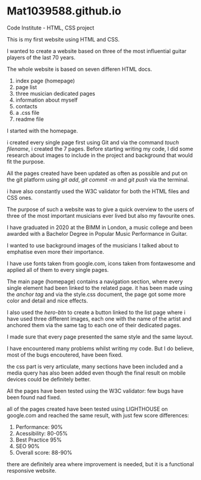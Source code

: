 # Mat1039588.github.io
Code Institute - HTML, CSS project


This is my first website using HTML and CSS.

I wanted to create a website based on three of the most influential guitar players of the last 70 years.

The whole website is based on seven differen HTML docs.

1. index page (homepage)
2. page list
3. three musician dedicated pages
4. information about myself
5. contacts
6. a .css file 
7. readme file

I started with the homepage.

i created every single page first using Git and via the command <em>touch filename</em>, i created the 7 pages.
Before starting writing my code, I did some research about images to include in the project and background that would fit the purpose.

All the pages created have been updated as often as possible and put on the git platform using <em>git add</em>, <em>git commit -m</em> and <em> git push</em> via the terminal.

i have also constantly used the W3C validator for both the HTML files and CSS ones. 

The purpose of such a website was to give a quick overview to the users of three of the most important musicians ever lived but also my favourite ones. 

I have graduated in 2020 at the BIMM in London, a music college and been awarded with a Bachelor Degree in Popular Music Performance in Guitar. 

I wanted to use background images of the musicians I talked about to emphatise even more their importance.

I have use fonts taken from google.com, icons taken from fontawesome and applied all of them to every single pages.

The main page (homepage) contains a navigation section, where every single element had been linked to the related page. it has been made using the <em>anchor tag</em> and via the style.css document, the page got some more color and detail and nice effects.

I also used the <em>hero-btn</em> to create a button linked to the list page where i have used three different images, each one with the name of the artist and anchored them via the same tag to each one of their dedicated pages.

I made sure that every page presented the same style and the same layout.

I have encountered many problems whilst writing my code. But I do believe, most of the bugs encoutered, have been fixed.

the css part is very articulate, many sections have been included and a media query has also been added even though the final result on mobile devices could be definitely better.


All the pages have been tested using the W3C validator:
few bugs have been found nad fixed.

all of the pages created have been tested using LIGHTHOUSE on google.com and reached the same result, with just few score differences:

1. Performance: 90%
2. Acessibility: 80-05%
3. Best Practice 95%
4. SEO 90%
5. Overall score: 88-90%

there are definitely area where improvement is needed, but it is a functional responsive website.